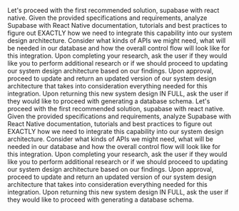 Let's proceed with the first recommended solution, supabase with react native. Given the provided specifications and requirements, analyze Supabase with React Native documentation, tutorials and best practices to figure out EXACTLY how we need to integrate this capability into our system design architecture. Consider what kinds of APIs we might need, what will be needed in our database and how the overall control flow will look like for this integration. Upon completing your research, ask the user if they would like you to perform additional research or if we should proceed to updating our system design architecture based on our findings. Upon approval, proceed to update and return an updated version of our system design architecture that takes into consideration everything needed for this integration. Upon returning this new system design IN FULL, ask the user if they would like to proceed with generating a database schema.
Let's proceed with the first recommended solution, supabase with react native. Given the provided specifications and requirements, analyze Supabase with React Native documentation, tutorials and best practices to figure out EXACTLY how we need to integrate this capability into our system design architecture. Consider what kinds of APIs we might need, what will be needed in our database and how the overall control flow will look like for this integration. Upon completing your research, ask the user if they would like you to perform additional research or if we should proceed to updating our system design architecture based on our findings. Upon approval, proceed to update and return an updated version of our system design architecture that takes into consideration everything needed for this integration. Upon returning this new system design IN FULL, ask the user if they would like to proceed with generating a database schema.